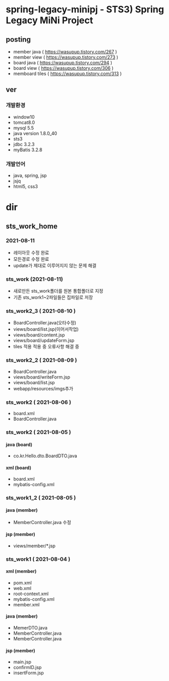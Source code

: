 # spring-legacy-minipj - STS3) Spring Legacy MiNi Project
## posting
- member java ( https://wasupup.tistory.com/267 )
- member view ( https://wasupup.tistory.com/273 )
- board java ( https://wasupup.tistory.com/294 )
- board view ( https://wasupup.tistory.com/306 )
- memboard tiles ( https://wasupup.tistory.com/313 )
## ver
### 개발환경
- window10
- tomcat8.0
- mysql 5.5
- java version 1.8.0_40
- sts3
- jdbc 3.2.3
- myBatis 3.2.8
### 개발언어
- java, spring, jsp
- jsjq
- html5, css3

# dir
## sts_work_home
### 2021-08-11
- 레이아웃 수정 완료
- 모든경로 수정 완료
- update가 제대로 이루어지지 않는 문제 해결

### sts_work (2021-08-11)
- 새로만든 sts_work폴더를 원본 통합폴더로 지정
- 기존 sts_work1~2파일들은 집파일로 저장
### sts_work2_3 ( 2021-08-10 )
- BoardController.java(오타수정)
- views/board/list.jsp(이어서작업)
- views/board/content.jsp
- views/board/updateForm.jsp
- tiles 적용 적용 중 오류사항 해결 중
### sts_work2_2 ( 2021-08-09 )
- BoardController.java
- views/board/writeForm.jsp
- views/board/list.jsp
- webapp/resources/imgs추가
### sts_work2 ( 2021-08-06 )
- board.xml
- BoardController.java
### sts_work2 ( 2021-08-05 )
#### java (board)
- co.kr.Hello.dto.BoardDTO.java
#### xml (board)
- board.xml
- mybatis-config.xml
### sts_work1_2 ( 2021-08-05 )
#### java (member)
- MemberController.java 수정
#### jsp (member)
- views/member/*.jsp
### sts_work1 ( 2021-08-04 )
#### xml (member)
- pom.xml
- web.xml
- root-context.xml
- mybatis-config.xml
- member.xml
#### java (member)
- MemerDTO.java
- MemberController.java
- MemberController.java
#### jsp (member)
- main.jsp
- confirmID.jsp
- insertForm.jsp

